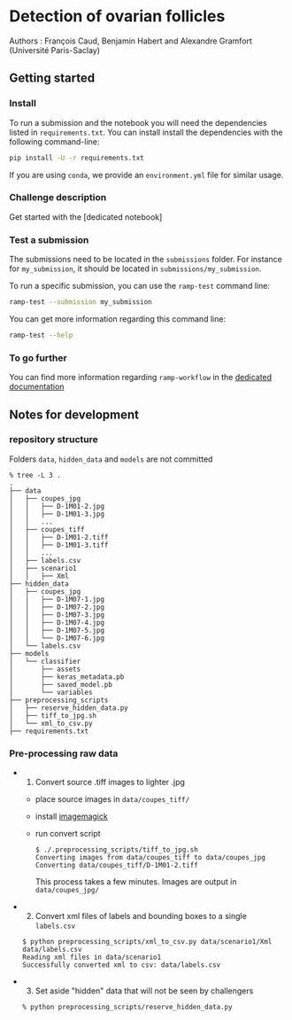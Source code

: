 # Detection of ovarian follicles


Authors : François Caud, Benjamin Habert and Alexandre Gramfort (Université Paris-Saclay)


## Getting started

### Install

To run a submission and the notebook you will need the dependencies listed
in `requirements.txt`. You can install install the dependencies with the
following command-line:

```bash
pip install -U -r requirements.txt
```

If you are using `conda`, we provide an `environment.yml` file for similar
usage.

### Challenge description

Get started with the [dedicated notebook]


### Test a submission

The submissions need to be located in the `submissions` folder. For instance
for `my_submission`, it should be located in `submissions/my_submission`.

To run a specific submission, you can use the `ramp-test` command line:

```bash
ramp-test --submission my_submission
```

You can get more information regarding this command line:

```bash
ramp-test --help
```

### To go further

You can find more information regarding `ramp-workflow` in the
[dedicated documentation](https://paris-saclay-cds.github.io/ramp-docs/ramp-workflow/stable/using_kits.html)


## Notes for development


### repository structure

Folders `data`, `hidden_data` and `models` are not committed

```
% tree -L 3 .
.
├── data
│   ├── coupes_jpg
│   │   ├── D-1M01-2.jpg
│   │   ├── D-1M01-3.jpg
│   │   ...
│   ├── coupes_tiff
│   │   ├── D-1M01-2.tiff
│   │   ├── D-1M01-3.tiff
│   │   ...
│   ├── labels.csv
│   ├── scenario1
│   │   ├── Xml
├── hidden_data
│   ├── coupes_jpg
│   │   ├── D-1M07-1.jpg
│   │   ├── D-1M07-2.jpg
│   │   ├── D-1M07-3.jpg
│   │   ├── D-1M07-4.jpg
│   │   ├── D-1M07-5.jpg
│   │   └── D-1M07-6.jpg
│   └── labels.csv
├── models
│   └── classifier
│       ├── assets
│       ├── keras_metadata.pb
│       ├── saved_model.pb
│       └── variables
├── preprocessing_scripts
│   ├── reserve_hidden_data.py
│   ├── tiff_to_jpg.sh
│   └── xml_to_csv.py
├── requirements.txt
```

### Pre-processing raw data


- 1. Convert source .tiff images to lighter .jpg

    - place source images in `data/coupes_tiff/`
    - install [imagemagick](https://imagemagick.org/index.php)
    - run convert script

        ```
        $ ./.preprocessing_scripts/tiff_to_jpg.sh
        Converting images from data/coupes_tiff to data/coupes_jpg
        Converting data/coupes_tiff/D-1M01-2.tiff
        ```

      This process takes a few minutes. Images are output in `data/coupes_jpg/`

- 2. Convert xml files of labels and bounding boxes to a single `labels.csv`

    ```
    $ python preprocessing_scripts/xml_to_csv.py data/scenario1/Xml data/labels.csv
    Reading xml files in data/scenario1
    Successfully converted xml to csv: data/labels.csv
    ```

- 3. Set aside "hidden" data that will not be seen by challengers

    ```
    % python preprocessing_scripts/reserve_hidden_data.py
    ```
